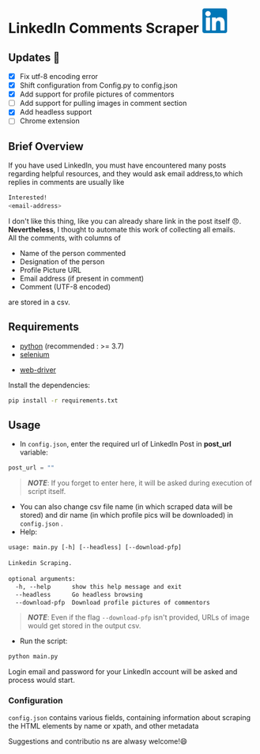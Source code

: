 # LinkedIn Comments Scraper <img src="assets/linkedin_logo.png" width="50" height="50"></img>

## Updates 🚀

- [x] Fix utf-8 encoding error
- [x] Shift configuration from Config.py to config.json
- [x] Add support for profile pictures of commentors
- [ ] Add support for pulling images in comment section
- [x] Add headless support 
- [ ] Chrome extension

## Brief Overview
If you have used LinkedIn, you must have encountered many posts regarding helpful resources, and they would ask email address,to which replies in comments are usually like
```bash
Interested!
<email-address>
 ``` 
I don't like this thing, like you can already share link in the post itself :angry:. **Nevertheless**, I thought to automate this work of collecting all emails.  
All the comments, with columns of 
- Name of the person commented
- Designation of the person
- Profile Picture URL
- Email address (if present in comment)
- Comment (UTF-8 encoded)

are stored in a csv.

## Requirements
- [python](https://www.python.org/) (recommended : >= 3.7)
- [selenium](https://pypi.org/project/selenium/) 
<!-- <img src="assets/selenium_logo.png" width="20" height="20"></img> -->
- [web-driver](https://pypi.org/project/webdriver-manager/)

Install the dependencies:
```bash
pip install -r requirements.txt
```

## Usage

- In `config.json`, enter the required url of LinkedIn Post in **post_url** variable:
```python
post_url = ""
```
> *__NOTE__*: If you forget to enter here, it will be asked during execution of script itself.

- You can also change csv file name (in which scraped data will be stored) and dir name (in which profile pics will be downloaded) in `config.json` .
- Help:
```
usage: main.py [-h] [--headless] [--download-pfp]

Linkedin Scraping.

optional arguments:
  -h, --help      show this help message and exit
  --headless      Go headless browsing
  --download-pfp  Download profile pictures of commentors
```
> *__NOTE__*: Even if the flag `--download-pfp` isn't provided, URLs of image would get stored in the output csv.

- Run the script:
```bash
python main.py
```

Login email and password for your LinkedIn account will be asked and process would start.

### Configuration

`config.json` contains various fields, containing information about scraping the HTML elements by name or xpath, and other metadata

Suggestions and contributio ns are alwasy welcome!:smile:
